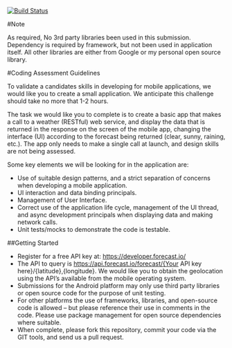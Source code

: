 [![Build Status](https://travis-ci.org/kaioz/CodingTest.svg)](https://travis-ci.org/kaioz/CodingTest)

#Note

As required, No 3rd party libraries been used in this submission. Dependency <Timber> is required by framework, but not been used in application itself. All other libraries are either from Google or my personal open source library.


#Coding Assessment Guidelines

To validate a candidates skills in developing for mobile applications, we would like you to create a small application. We anticipate this challenge should take no more that 1-2 hours.

The task we would like you to complete is to create a basic app that makes a call to a weather (RESTful) web service, and display the data that is returned in the response on the screen of the mobile app, changing the interface (UI) according to the forecast being returned (clear, sunny, raining, etc.). The app only needs to make a single call at launch, and design skills are not being assessed. 

Some key elements we will be looking for in the application are:
*	Use of suitable design patterns, and a strict separation of concerns when developing a mobile application. 
*	UI interaction and data binding principals.
*	Management of User Interface.
*	Correct use of the application life cycle, management of the UI thread, and async development principals when displaying data and making network calls. 
*	Unit tests/mocks to demonstrate the code is testable. 

##Getting Started
*	Register for a free API key at: https://developer.forecast.io/
*	The API to query is https://api.forecast.io/forecast/{Your API key here}/{latitude},{longitude}. We would like you to obtain the geolocation using the API’s available from the mobile operating system. 
*	Submissions for the Android platform may only use third party libraries or open source code for the purpose of unit testing.
*	For other platforms the use of frameworks, libraries, and open-source code is allowed – but please reference their use in comments in the code. Please use package management for open source dependencies where suitable. 
*	When complete, please fork this repository, commit your code via the GIT tools, and send us a pull request. 
